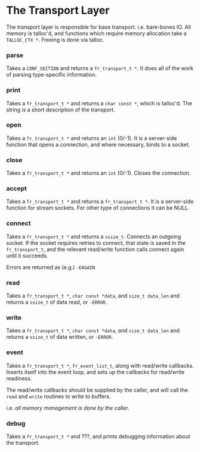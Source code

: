 # The Transport Layer

The transport layer is responsible for base transport.
i.e. bare-bones IO.  All memory is talloc'd, and functions which
require memory allocation take a `TALLOC_CTX *`.  Freeing is done via
talloc.

### parse

Takes a `CONF_SECTION` and returns a `fr_transport_t *`.  It does all
of the work of parsing type-specific information.

### print

Takes a `fr_transport_t *` and returns a `char const *`, which is
talloc'd.  The string is a short description of the transport.

### open

Takes a `fr_transport_t *` and returns an `int` (0/-1).  It is a
server-side function that opens a connection, and where necessary,
binds to a socket.

### close

Takes a `fr_transport_t *` and returns an `int` (0/-1).  Closes the
connection.

### accept

Takes a `fr_transport_t *` and returns a `fr_transport_t *`.  It is a
server-side function for stream sockets.  For other type of
connections it can be NULL.

### connect

Takes a `fr_transport_t *` and returns a `ssize_t`. Connects an
outgoing socket.  If the socket requires retries to connect, that
state is saved in the `fr_transport_t`, and the relevant read/write
function calls connect again until it succeeds.

Errors are returned as (e.g.) `-EAGAIN`

### read

Takes a `fr_transport_t *`, `char const *data`, and `size_t data_len`
and returns a `ssize_t` of data read, or `-ERROR`.

### write

Takes a `fr_transport_t *`, `char const *data`, and `size_t data_len`
and returns a `ssize_t` of data written, or `-ERROR`.

### event

Takes a `fr_transport_t *`, `fr_event_list_t`, along with read/write
callbacks.  Inserts itself into the event loop, and sets up the callbacks for read/write readiness.

The read/write callbacks should be supplied by the caller, and will
call the `read` and `write` routines to write to buffers.

i.e. *all memory management is done by the caller*.

### debug

Takes a `fr_transport_t *` and ???, and prints debugging information about the transport.
